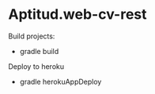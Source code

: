 Aptitud.web-cv-rest
=============

Build projects:
  - gradle build

Deploy to heroku
  - gradle herokuAppDeploy
